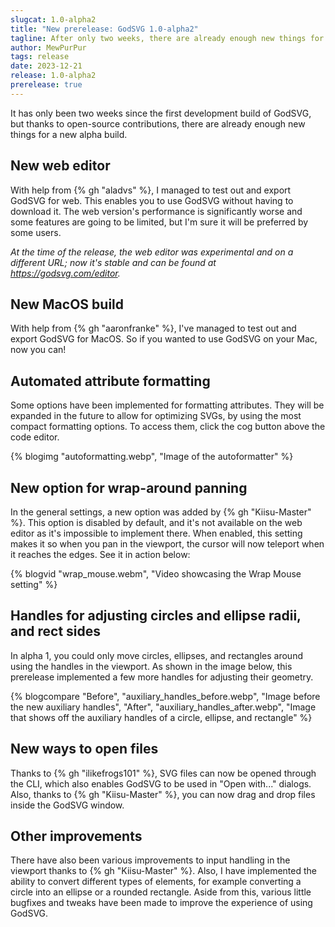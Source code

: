 ```yaml
---
slugcat: 1.0-alpha2
title: "New prerelease: GodSVG 1.0-alpha2"
tagline: After only two weeks, there are already enough new things for a new alpha build. GodSVG is now out for web and MacOS!
author: MewPurPur
tags: release
date: 2023-12-21
release: 1.0-alpha2
prerelease: true
---
```


It has only been two weeks since the first development build of GodSVG, but thanks to open-source contributions, there are already enough new things for a new alpha build.

## New web editor

With help from {% gh "aladvs" %}, I managed to test out and export GodSVG for web. This enables you to use GodSVG without having to download it. The web version's performance is significantly worse and some features are going to be limited, but I'm sure it will be preferred by some users.

*At the time of the release, the web editor was experimental and on a different URL; now it's stable and can be found at <https://godsvg.com/editor>.*

## New MacOS build

With help from {% gh "aaronfranke" %}, I've managed to test out and export GodSVG for MacOS. So if you wanted to use GodSVG on your Mac, now you can!

## Automated attribute formatting

Some options have been implemented for formatting attributes. They will be expanded in the future to allow for optimizing SVGs, by using the most compact formatting options. To access them, click the cog button above the code editor.

{% blogimg "autoformatting.webp", "Image of the autoformatter" %}

## New option for wrap-around panning

In the general settings, a new option was added by {% gh "Kiisu-Master" %}. This option is disabled by default, and it's not available on the web editor as it's impossible to implement there. When enabled, this setting makes it so when you pan in the viewport, the cursor will now teleport when it reaches the edges. See it in action below:

{% blogvid "wrap_mouse.webm", "Video showcasing the Wrap Mouse setting" %}

## Handles for adjusting circles and ellipse radii, and rect sides

In alpha 1, you could only move circles, ellipses, and rectangles around using the handles in the viewport. As shown in the image below, this prerelease implemented a few more handles for adjusting their geometry.

{% blogcompare "Before", "auxiliary_handles_before.webp", "Image before the new auxiliary handles", "After", "auxiliary_handles_after.webp", "Image that shows off the auxiliary handles of a circle, ellipse, and rectangle" %}

## New ways to open files

Thanks to {% gh "ilikefrogs101" %}, SVG files can now be opened through the CLI, which also enables GodSVG to be used in "Open with..." dialogs. Also, thanks to {% gh "Kiisu-Master" %}, you can now drag and drop files inside the GodSVG window.

## Other improvements

There have also been various improvements to input handling in the viewport thanks to {% gh "Kiisu-Master" %}. Also, I have implemented the ability to convert different types of elements, for example converting a circle into an ellipse or a rounded rectangle. Aside from this, various little bugfixes and tweaks have been made to improve the experience of using GodSVG.